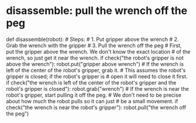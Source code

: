 

# disassemble: pull the wrench off the peg
def disassemble(robot):
    # Steps:
    #  1. Put gripper above the wrench
    #  2. Grab the wrench with the gripper
    #  3. Pull the wrench off the peg
    # First, put the gripper above the wrench. We don't know the exact location
    # of the wrench, so just get it near the wrench.
    if check("the robot's gripper is not above the wrench"):
        robot.put("gripper above wrench")
    # If the wrench is left of the center of the robot's gripper, grab it.
    # This assumes the robot's gripper is closed; if the robot's gripper is
    # open it will need to close it first.
    if check("the wrench is left of the center of the robot's gripper and the robot's gripper is closed"):
        robot.grab("wrench")
    # If the wrench is near the robot's gripper, start pulling it off the peg.
    # We don't need to be precise about how much the robot pulls so it can just
    # be a small movement.
    if check("the wrench is near the robot's gripper"):
        robot.pull("the wrench off the peg")